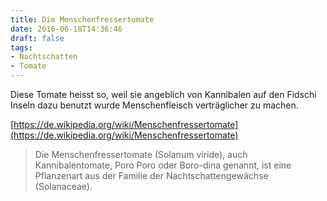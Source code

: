 ```yaml
---
title: Die Menschenfressertomate
date: 2016-06-18T14:36:46
draft: false
tags:
- Nachtschatten
- Tomate
---
```


Diese Tomate heisst so, weil sie angeblich von Kannibalen auf den Fidschi
Inseln dazu benutzt wurde Menschenfleisch verträglicher zu machen.

[https://de.wikipedia.org/wiki/Menschenfressertomate](https://de.wikipedia.org/wiki/Menschenfressertomate)

> Die Menschenfressertomate (Solanum viride), auch Kannibalentomate, Poro
> Poro oder Boro-dina genannt, ist eine Pflanzenart aus der Familie der
> Nachtschattengewächse (Solanaceae).
